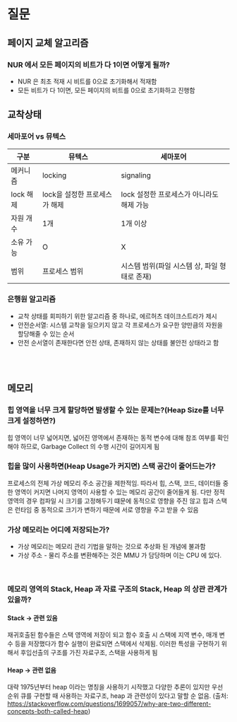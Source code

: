 # 질문

## 페이지 교체 알고리즘

### NUR 에서 모든 페이지의 비트가 다 1이면 어떻게 될까?

- NUR 은 최초 적재 시 비트를 0으로 초기화해서 적재함
- 모든 비트가 다 1이면, 모든 페이지의 비트를 0으로 초기화하고 진행함

## 교착상태

### 세마포어 vs 뮤텍스

| 구분      | 뮤텍스                        | 세마포어                                      |
| --------- | ----------------------------- | --------------------------------------------- |
| 메커니즘  | locking                       | signaling                                     |
| lock 해제 | lock을 설정한 프로세스가 해제 | lock 설정한 프로세스가 아니라도 해제 가능     |
| 자원 개수 | 1개                           | 1개 이상                                      |
| 소유 가능 | O                             | X                                             |
| 범위      | 프로세스 범위                 | 시스템 범위(파일 시스템 상, 파일 형태로 존재) |

### 은행원 알고리즘

- 교착 상태를 회피하기 위한 알고리즘 중 하나로, 에르허츠 데이크스트라가 제시
- 안전순서열: 시스템 교착을 일으키지 않고 각 프로세스가 요구한 양만큼의 자원을 할당해줄 수 있는 순서
- 안전 순서열이 존재한다면 안전 상태, 존재하지 않는 상태를 불안전 상태라고 함

<br/><br/>

## 메모리

### 힙 영역을 너무 크게 할당하면 발생할 수 있는 문제는?(Heap Size를 너무 크게 설정하면?)

힙 영역이 너무 넓어지면, 넓어진 영역에서 존재하는 동적 변수에 대해 참조 여부를 확인해야 하므로, Garbage Collect 의 수행 시간이 길어지게 됨

### 힙을 많이 사용하면(Heap Usage가 커지면) 스택 공간이 줄어드는가?

프로세스의 전체 가상 메모리 주소 공간을 제한적임. 따라서 힙, 스택, 코드, 데이터들 중 한 영역이 커지면 나머지 영역이 사용할 수 있는 메모리 공간이 줄어들게 됨. 다만 정적 영역의 경우 컴파일 시 크기를 고정해두기 떄문에 동적으로 영향을 주진 않고 힙과 스택은 런타임 중 동적으로 크기가 변하기 때문에 서로 영향을 주고 받을 수 있음<br/>

### 가상 메모리는 어디에 저장되는가?

- 가상 메모리는 메모리 관리 기법을 말하는 것으로 추상화 된 개념에 불과함
- 가상 주소 - 물리 주소를 변환해주는 것은 MMU 가 담당하며 이는 CPU 에 있다.

<br/>

### 메모리 영역의 Stack, Heap 과 자료 구조의 Stack, Heap 의 상관 관계가 있을까?

#### Stack -> 관련 있음

재귀호출된 함수들은 스택 영역에 저장이 되고 함수 호출 시 스택에 지역 변수, 매개 변수 등을 저장했다가 함수 실행이 완료되면 스택에서 삭제됨. 이러한 특성을 구현하기 위해서 후입선출의 구조를 가진 자료구조, 스택을 사용하게 됨

#### Heap -> 관련 없음

대략 1975년부터 heap 이라는 명칭을 사용하기 시작했고 다양한 추론이 있지만 우선 순위 큐를 구현할 때 사용하는 자료구조, heap 과 관련성이 있다고 말할 순 없음.
(출처: https://stackoverflow.com/questions/1699057/why-are-two-different-concepts-both-called-heap)
